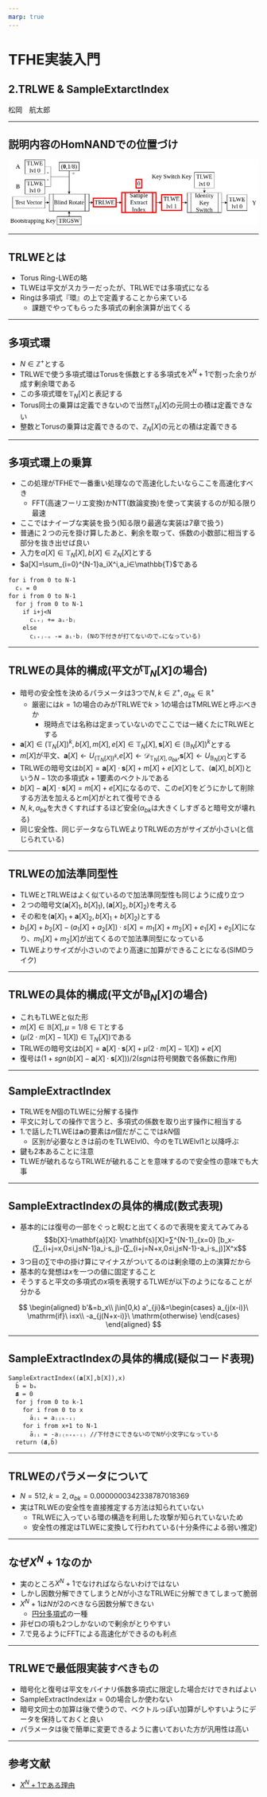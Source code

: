 ```yaml
---
marp: true
---
```

<!-- 
theme: default
size: 16:9
paginate: true
footer : ![](../../image/ccbysa.png) [licence](https://creativecommons.org/licenses/by-sa/4.0/)
style: |
  h1, h2, h3, h4, h5, header, footer {
        color: white;
    }
  section {
    background-color: #505050;
    color:white
  }
  table{
      color:black
  }
  code{
    color:black
  }
    a {
    font-weight:bold;
    color:#F00;
  } 
-->

<!-- page_number: true -->

# TFHE実装入門

## 2.TRLWE & SampleExtarctIndex

松岡　航太郎

---

## 説明内容のHomNANDでの位置づけ

![](../../image/TRLWEHomNANDdiagram.png)

---

## TRLWEとは

- Torus Ring-LWEの略
- TLWEは平文がスカラーだったが、TRLWEでは多項式になる
- Ringは多項式『環』の上で定義することから来ている
  - 課題でやってもらった多項式の剰余演算が出てくる

---

## 多項式環

- $N∈\mathbb{Z}^+$とする
- TRLWEで使う多項式環はTorusを係数とする多項式を$X^N+1$で割った余りが成す剰余環である
- この多項式環を$\mathbb{T}_N[X]$と表記する
- Torus同士の乗算は定義できないので当然$\mathbb{T}_N[X]$の元同士の積は定義できない
- 整数とTorusの乗算は定義できるので、$\mathbb{Z}_N[X]$の元との積は定義できる

---

## 多項式環上の乗算

- この処理がTFHEで一番重い処理なので高速化したいならここを高速化すべき
  - FFT(高速フーリエ変換)かNTT(数論変換)を使って実装するのが知る限り最速
- ここではナイーブな実装を扱う(知る限り最適な実装は7章で扱う)
- 普通に２つの元を掛け算したあと、剰余を取って、係数の小数部に相当する部分を抜き出せば良い
- 入力を$a[X]∈\mathbb{T}_N[X],b[X]∈\mathbb{Z}_N[X]$とする
- $a[X]=\sum_{i=0}^{N-1}a_iX^i,a_i∈\mathbb{T}$である

```
for i from 0 to N-1
  cᵢ = 0
for i from 0 to N-1
  for j from 0 to N-1
    if i+j<N
      cᵢ₊ⱼ += aᵢ⋅bⱼ
    else
      cᵢ₊ⱼ₋ₙ -= aᵢ⋅bⱼ (Nの下付きが打てないのでₙになっている)
```

---

## TRLWEの具体的構成(平文が$\mathbb{T}_N[X]$の場合)

- 暗号の安全性を決めるパラメータは3つで$N,k∈\mathbb{Z}^+,α_{bk} \in \mathbb{R}^+$
  - 厳密には$k=1$の場合のみがTRLWEで$k>1$の場合はTMRLWEと呼ぶべきか
    - 現時点では名称は定まっていないのでここでは一緒くたにTRLWEとする
- $\mathbf{a}[X] ∈ (\mathbb{T}_N[X])^k,b[X],m[X],e[X] \in \mathbb{T}_N[X], \mathbf{s}[X] \in (\mathbb{B}_N[X])^k$とする
- $m[X]$が平文、$\mathbf{a}[X]←U_{(\mathbb{T}_N[X])^k}$,$e[X]←\mathcal{D}_{\mathbb{T}_N[X],α_{bk}}$,$\mathbf{s}[X]←U_{\mathbb{B}_N[X]}$とする
- TRLWEの暗号文は$b[X]=\mathbf{a}[X]⋅ \mathbf{s}[X]+ m[X] +e[X]$として、$(\mathbf{a}[X],b[X])$という$N-1$次の多項式$k+1$要素のベクトルである
- $b[X]-\mathbf{a}[X]⋅\mathbf{s}[X]=m[X]+e[X]$になるので、この$e[X]$をどうにかして削除する方法を加えると$m[X]$がとれて復号できる
- $N,k,α_{bk}$を大きくすればするほど安全($α_{bk}$は大きくしすぎると暗号文が壊れる)
- 同じ安全性、同じデータならTLWEよりTRLWEの方がサイズが小さい(と信じられている)

---

## TRLWEの加法準同型性

- TLWEとTRLWEはよく似ているので加法準同型性も同じように成り立つ
- ２つの暗号文$(\mathbf{a}[X]_1,b[X]_1),(\mathbf{a}[X]_2,b[X]_2)$を考える
- その和を$(\mathbf{a}[X]_1+\mathbf{a}[X]_2,b[X]_1+b[X]_2)$とする
- $b_1[X]+b_2[X]-(a_1[X]+a_2[X])⋅s[X]=m_1[X]+m_2[X]+e_1[X]+e_2[X]$になり、$m_1[X]+m_2[X]$が出てくるので加法準同型になっている
- TLWEよりサイズが小さいのでより高速に加算ができることになる(SIMDライク)

---

## TRLWEの具体的構成(平文が$\mathbb{B}_N[X]$の場合)

- これもTLWEと似た形
- $m[X] \in \mathbb{B}[X],μ=1/8 \in\mathbb{T}$とする
- $(μ(2⋅ m[X]-1[X])∈\mathbb{T}_N[X])$である
- TRLWEの暗号文は$b[X]=\mathbf{a}[X]⋅ \mathbf{s}[X]+μ(2⋅ m[X]-1[X])+e[X]$
- 復号は$(1+\mathit{sgn}(b[X]-\mathbf{a}[X]⋅ \mathbf{s}[X]))/2$($\mathit{sgn}$は符号関数で各係数に作用)

---

## SampleExtractIndex

- TRLWEを$N$個のTLWEに分解する操作
- 平文に対しての操作で言うと、多項式の係数を取り出す操作に相当する
- 1.で話したTLWEは$\mathbf{a}$の要素は$n$個だがここでは$kN$個
  - 区別が必要なときは前のをTLWElvl0、今のをTLWElvl1と以降呼ぶ
- 鍵も2本あることに注意
- TLWEが破れるならTRLWEが破れることを意味するので安全性の意味でも大事

---

## SampleExtractIndexの具体的構成(数式表現)

- 基本的には復号の一部をぐっと睨むと出てくるので表現を変えてみてみる
$$b[X]-\mathbf{a}[X]⋅ \mathbf{s}[X]=∑^{N-1}_{x=0} [b_x-(∑_{i+j=x,0≤i,j≤N-1}a_i⋅s_j)-(∑_{i+j=N+x,0≤i,j≤N-1}-a_i⋅s_j)]X^x$$
- 3つ目の$\sum$で中の掛け算にマイナスがついてるのは剰余環の上の演算だから
- 基本的な発想は$x$を一つの値に固定すること
- そうすると平文の多項式の$x$項を表現するTLWEが以下のようになることが分かる

$$
\begin{aligned}
b'&=b_x\\
j\in[0,k)
a'_{ji}&=\begin{cases}
a_{j(x-i)}\ \mathrm{if}\ i≤x\\
-a_{j(N+x-i)}\ \mathrm{otherwise}
\end{cases}
\end{aligned}
$$

---

## SampleExtractIndexの具体的構成(疑似コード表現)

```
SampleExtractIndex((𝐚[X],b[X]),x)
  b̄ = bₓ
  𝐚̄ = 0
  for j from 0 to k-1
    for i from 0 to x
      āⱼᵢ = aⱼ₍ₖ₋ᵢ₎
    for i from x+1 to N-1
      āⱼᵢ = -aⱼ₍ₙ₊ₓ₋ᵢ₎ //下付きにできないのでNが小文字になっている
  return (𝐚̄,b̄)
```

---

## TRLWEのパラメータについて

- $N=512,k=2,α_{bk}=0.0000000342338787018369$
- 実はTRLWEの安全性を直接推定する方法は知られていない
  - TRLWEに入っている環の構造を利用した攻撃が知られていないため
  - 安全性の推定はTLWEに変換して行われている(十分条件による弱い推定)

---

## なぜ$X^N+1$なのか

- 実のところ$X^N+1$でなければならないわけではない
- しかし因数分解できてしまうと$N$が小さなTRLWEに分解できてしまって脆弱
- $X^N+1$は$N$が2のべきなら因数分解できない
  - [円分多項式](https://ja.wikipedia.org/wiki/%E5%86%86%E5%88%86%E5%A4%9A%E9%A0%85%E5%BC%8F)の一種
- 非ゼロの項も2つしかないので剰余がとりやすい
- 7.で見るようにFFTによる高速化ができるのも利点

---

## TRLWEで最低限実装すべきもの

- 暗号化と復号は平文をバイナリ係数多項式に限定した場合だけできればよい
- SampleExtractIndexは$x=0$の場合しか使わない
- 暗号文同士の加算は後で使うので、ベクトルっぽい加算がしやすいようにデータを保持しておくと良い
- パラメータは後で簡単に変更できるように書いておいた方が汎用性は高い

---

## 参考文献

- [$X^N+1$である理由](https://eprint.iacr.org/2012/235)
